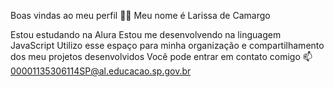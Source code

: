 Boas vindas ao meu perfil 💙💙
Meu nome é Larissa de Camargo

Estou estudando na Alura
Estou me desenvolvendo na linguagem JavaScript
Utilizo esse espaço para minha organização e compartilhamento dos meu projetos desenvolvidos
Você pode entrar em contato comigo 📫
00001135306114SP@al.educacao.sp.gov.br





